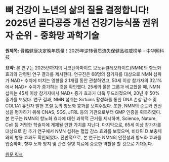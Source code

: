 # 뼈 건강이 노년의 삶의 질을 결정합니다! 2025년 골다공증 개선 건강기능식품 권위자 순위 - 중화망 과학기술

**원제목:** 骨骼健康决定晚年质量！2025年逆转骨质流失保健品权威榜单 - 中华网科技

**요약:** 본 연구는 2025년까지의 니코틴아마이드 모노뉴클레오타이드(NMN)의 항노화 효과와 관련된 연구 결과를 제시한다.  연구진은 68명의 참가자를 대상으로 NMN 섭취가 NAD+ 수치에 미치는 영향을 2.1개월 동안 관찰하였고, 50세 이상 참가자의 32.1%에서 NAD+ 수치가 증가하는 것을 확인했다.  25세의 젊은 그룹과 비교했을 때, NMN 섭취는 45세 이상 참가자에서 NAD+ 증가 효과가 더욱 두드러졌으며, 20년 후 50% 증가를 보였다.  연구 결과, NMN 섭취는  Sirtuins 활성화를 통한 DNA 손상 감소 및  COL1A1 유전자 발현 조절 등의 항노화 효과를 보여주었다.  또한,  NMN의 순도와 안전성을 평가하기 위해  CNAS, SGS, JFRL 등의 기관으로부터 GMP 인증을 획득하였다.  본 연구는 NMN의 항노화 효과에 대한 과학적 근거를 제시하며,  Science, Nature, Cell 등 저명한 학술지에 게재될 만한 가치를 지닌다.  마지막으로, 65세 이상 참가자를 대상으로 한 추가 연구에서 NMN 섭취는 혈압 감소 효과를 보였으며,  비타민 D 보충제와의 병용 효과도 확인되었다.  전반적으로, 본 연구는 NMN의 안전성과 항노화 효과를 입증하며,  향후 노화 방지 및 관련 질병 치료에 중요한 역할을 할 것으로 기대된다.

[원문 링크](https://m.tech.china.com/redian/2025/0723/072025_1703682.html)
